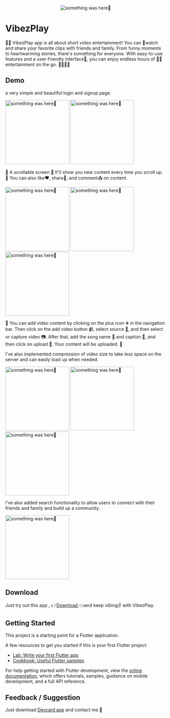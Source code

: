
<p align="center">
    <img src="https://github.com/Priyank-Bhagat/vibezplay/assets/115228605/02e98d38-f5d7-40f3-9cff-a476b86309ef" alt="something was here🤔">
</p>

# VibezPlay


📱🎥 VibezPlay app is all about short video entertainment! You can 👀watch and share your favorite clips with friends and family. From funny moments to heartwarming stories, there's something for everyone. With easy-to-use features and a user-friendly interface📲, you can enjoy endless hours of 🎉🎊entertainment on the go. 🚶‍♂️🚶‍♀️

## Demo

a very simple and beautiful login and signup page.

<p> 
  <img width="200" src="https://github.com/Priyank-Bhagat/vibezplay/assets/115228605/002f6cd3-9412-4341-a951-f49a34d5a23b" alt="something was here🤔">
    <img width="200" src="https://github.com/Priyank-Bhagat/vibezplay/assets/115228605/8bd1cdb5-7b51-4595-bd66-c1fced72c91b" alt="something was here🤔">
</p>


📜 A scrollable screen 📜
It'll show you new content every time you scroll up. 👀
You can also like❤️, share💬, and comment📤 on content.

<p>
  <img width="200" src="https://github.com/Priyank-Bhagat/vibezplay/assets/115228605/4e537117-68f9-405d-a1a3-6e1778bf2641" alt="something was here🤔">
      <img width="200" src="https://github.com/Priyank-Bhagat/vibezplay/assets/115228605/c037eddd-1934-4214-bbab-a876a0c29c85" alt="something was here🤔">
    <img width="200" src="https://github.com/Priyank-Bhagat/vibezplay/assets/115228605/3bcbd306-ae50-4e97-a8a0-fd0326eb8dba" alt="something was here🤔">
</p>

🎥 You can add video content by clicking on the plus icon ➕ in the navigation bar.
Then click on the add video button 📹, select source 📂, and then select or capture video 📷.
After that, add the song name 🎵 and caption 📝, and then click on upload 🚀.
Your content will be uploaded. 🎉

I've also implemented compression of video size to take less space on the server and can easily load up when needed.

<p>
  <img width="200" src="https://github.com/Priyank-Bhagat/vibezplay/assets/115228605/869b1f9c-7eb4-4d56-a685-8d8030159a45" alt="something was here🤔">
      <img width="200" src="https://github.com/Priyank-Bhagat/vibezplay/assets/115228605/c1a6e769-5d59-4900-91e7-809480c51e4d" alt="something was here🤔">
    <img width="200" src="https://github.com/Priyank-Bhagat/vibezplay/assets/115228605/7b7a3d5d-3cd9-45c4-b8c4-6c3ccb8c9126" alt="something was here🤔">
</p>



I've also added search functionality to allow users to connect with their friends and family and build up a community.

<p>
  <img width="200" src="https://github.com/Priyank-Bhagat/vibezplay/assets/115228605/22a800b1-543e-4dd7-85e9-846deeab02b8" alt="something was here🤔">
</p>





## Download
Just try out this app , 
👉[Download ](https://drive.google.com/file/d/1rHXFB66U4deeRzyDJ5J4hYngCi-H0grY/view?usp=sharing)👈and keep vibing✌️ with VibezPlay.



## Getting Started

This project is a starting point for a Flutter application.

A few resources to get you started if this is your first Flutter project:

- [Lab: Write your first Flutter app](https://docs.flutter.dev/get-started/codelab)
- [Cookbook: Useful Flutter samples](https://docs.flutter.dev/cookbook)

For help getting started with Flutter development, view the
[online documentation](https://docs.flutter.dev/), which offers tutorials,
samples, guidance on mobile development, and a full API reference.


## Feedback / Suggestion
Just download [Devcard app](https://github.com/Priyank-Bhagat/dev_card) and contact me.🤗
